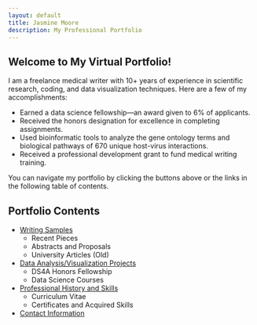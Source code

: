 ```yaml
---
layout: default
title: Jasmine Moore
description: My Professional Portfolio
---
```


## Welcome to My Virtual Portfolio!

I am a freelance medical writer with 10+ years of experience in scientific research, coding, and data visualization techniques. Here are a few of my accomplishments:
- Earned a data science fellowship—an award given to 6% of applicants.
- Received the honors designation for excellence in completing assignments.
- Used bioinformatic tools to analyze the gene ontology terms and biological pathways of 670 unique host-virus interactions.
- Received a professional development grant to fund medical writing training.

You can navigate my portfolio by clicking the buttons above or the links in the following table of contents.

## Portfolio Contents

- [Writing Samples](webpages/writing.md)
  - Recent Pieces
  - Abstracts and Proposals
  - University Articles (Old)
- [Data Analysis/Visualization Projects](webpages/data.md)
  - DS4A Honors Fellowship
  - Data Science Courses
- [Professional History and Skills](webpages/cv.md)
  - Curriculum Vitae
  - Certificates and Acquired Skills
- [Contact Information](webpages/contact.md)
